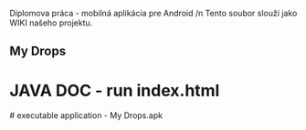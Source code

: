 Diplomova práca - mobilná aplikácia pre Android /n
Tento soubor slouží jako WIKI našeho projektu.

## My Drops
# JAVA DOC - run index.html
# executable application - My Drops.apk

